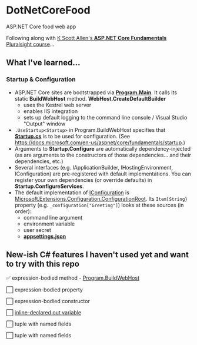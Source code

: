 ﻿# DotNetCoreFood
ASP.NET Core food web app

Following along with [K Scott Allen's **ASP.NET Core Fundamentals** Pluralsight course](https://www.pluralsight.com/courses/aspdotnet-core-fundamentals)...

## What I've learned...

### Startup & Configuration
* ASP.NET Core sites are bootstrapped via [**Program.Main**](dotnetcorefood/Program.cs).
It calls its static **BuildWebHost** method. **WebHost.CreateDefaultBuilder**
	* uses the Kestrel web server
    * enables IIS integration
    * sets up default logging to the command line console / Visual Studio "Output" window
* `.UseStartup<Startup>` in Program.BuildWebHost specifies that [**Startup.cs**](dotnetcorefood/Startup.cs)
is to be used for configuration. (See https://docs.microsoft.com/en-us/aspnet/core/fundamentals/startup.)
* Arguments to **Startup.Configure** are automatically dependency-injected
(as are arguments to the constructors of those dependencies... and their dependencies, etc.)
* Several interfaces (e.g. IApplicationBuilder, IHostingEnvironment, IConfiguration) are pre-registered with default implementations.
You can register your own dependencies (or override defaults) in **Startup.ConfigureServices**.
* The default implementation of [IConfiguration](https://docs.microsoft.com/en-us/dotnet/api/microsoft.extensions.configuration.iconfiguration?view=aspnetcore-2.0) 
is [Microsoft.Extensions.Configuration.ConfigurationRoot](https://docs.microsoft.com/en-us/dotnet/api/microsoft.extensions.configuration.configurationroot?view=aspnetcore-2.0).
Its `Item[String}` property (e.g. `_configuration["Greeting"]`) looks at these sources (in order):
	* command line argument
    * environment variable
    * user secret
    * [**appsettings.json**](dotnetcorefood/appsettings.json)

## New-ish C# features I haven't used yet and want to try with this repo
✅ expression-bodied method - [Program.BuildWebHost](dotnetcorefood/Program.cs)

⬜️ expression-bodied property

⬜️ expression-bodied constructor

⬜️ [inline-declared out variable](https://docs.microsoft.com/en-us/dotnet/csharp/whats-new/csharp-7#out-variables)

⬜️ tuple with named fields

⬜️ tuple with named fields
